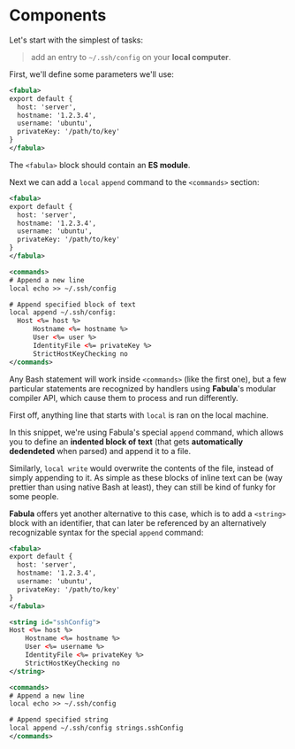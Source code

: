 # Components

Let's start with the simplest of tasks:

> add an entry to `~/.ssh/config` on your **local computer**. 

First, we'll define some parameters we'll use:

```xml
<fabula>
export default {
  host: 'server',
  hostname: '1.2.3.4',
  username: 'ubuntu',
  privateKey: '/path/to/key'
}
</fabula>
```

The `<fabula>` block should contain an **ES module**.

Next we can add a `local` `append` command to the `<commands>` section:

```xml
<fabula>
export default {
  host: 'server',
  hostname: '1.2.3.4',
  username: 'ubuntu',
  privateKey: '/path/to/key'
}
</fabula>

<commands>
# Append a new line
local echo >> ~/.ssh/config

# Append specified block of text
local append ~/.ssh/config:
  Host <%= host %>
      Hostname <%= hostname %>
      User <%= user %>
      IdentityFile <%= privateKey %>
      StrictHostKeyChecking no
</commands>
```

Any Bash statement will work inside `<commands>` (like the first one), but a few
particular statements are recognized by handlers using **Fabula**'s modular 
compiler API, which cause them to process and run differently. 

First off, anything line that starts with `local` is ran on the local machine.

In this snippet, we're using Fabula's special `append` command, which allows you 
to define an **indented block of text** (that gets **automatically dedendeted** 
when parsed) and append it to a file. 

Similarly, `local write` would overwrite the contents of the file, instead of 
simply appending to it. As simple as these blocks of inline text can be (way 
prettier than using native Bash at least), they can still be kind of funky for 
some people.

**Fabula** offers yet another alternative to this case, which is to add a 
`<string>` block with an identifier, that can later be referenced by an 
alternatively recognizable syntax for the special `append` command:

```xml
<fabula>
export default {
  host: 'server',
  hostname: '1.2.3.4',
  username: 'ubuntu',
  privateKey: '/path/to/key'
}
</fabula>

<string id="sshConfig">
Host <%= host %>
    Hostname <%= hostname %>
    User <%= username %>
    IdentityFile <%= privateKey %>
    StrictHostKeyChecking no
</string>

<commands>
# Append a new line
local echo >> ~/.ssh/config

# Append specified string
local append ~/.ssh/config strings.sshConfig
</commands>
```